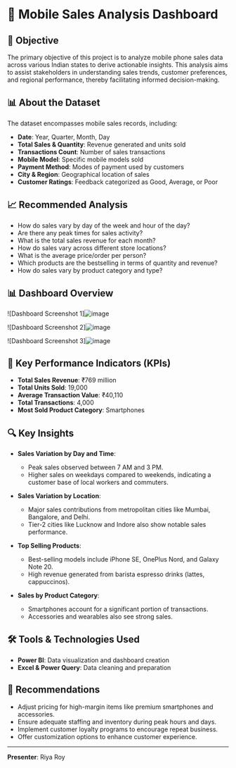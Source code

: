 # 📱 Mobile Sales Analysis Dashboard

## 🎯 Objective

The primary objective of this project is to analyze mobile phone sales data across various Indian states to derive actionable insights. This analysis aims to assist stakeholders in understanding sales trends, customer preferences, and regional performance, thereby facilitating informed decision-making.

## 📊 About the Dataset

The dataset encompasses mobile sales records, including:

- **Date**: Year, Quarter, Month, Day
- **Total Sales & Quantity**: Revenue generated and units sold
- **Transactions Count**: Number of sales transactions
- **Mobile Model**: Specific mobile models sold
- **Payment Method**: Modes of payment used by customers
- **City & Region**: Geographical location of sales
- **Customer Ratings**: Feedback categorized as Good, Average, or Poor

## 📈 Recommended Analysis

- How do sales vary by day of the week and hour of the day?
- Are there any peak times for sales activity?
- What is the total sales revenue for each month?
- How do sales vary across different store locations?
- What is the average price/order per person?
- Which products are the bestselling in terms of quantity and revenue?
- How do sales vary by product category and type?

## 📊 Dashboard Overview

![Dashboard Screenshot 1]![image](https://github.com/user-attachments/assets/0a6969bf-eadb-4358-8854-250ee8c30edc)

![Dashboard Screenshot 2]![image](https://github.com/user-attachments/assets/0f1024d1-db6b-4458-acc3-1358f9ebba56)

![Dashboard Screenshot 3]![image](https://github.com/user-attachments/assets/d4c96cd4-72e0-473d-a92f-0c6b00535f8b)


## 📌 Key Performance Indicators (KPIs)

- **Total Sales Revenue**: ₹769 million
- **Total Units Sold**: 19,000
- **Average Transaction Value**: ₹40,110
- **Total Transactions**: 4,000
- **Most Sold Product Category**: Smartphones

## 🔍 Key Insights

- **Sales Variation by Day and Time**:
  - Peak sales observed between 7 AM and 3 PM.
  - Higher sales on weekdays compared to weekends, indicating a customer base of local workers and commuters.

- **Sales Variation by Location**:
  - Major sales contributions from metropolitan cities like Mumbai, Bangalore, and Delhi.
  - Tier-2 cities like Lucknow and Indore also show notable sales performance.

- **Top Selling Products**:
  - Best-selling models include iPhone SE, OnePlus Nord, and Galaxy Note 20.
  - High revenue generated from barista espresso drinks (lattes, cappuccinos).

- **Sales by Product Category**:
  - Smartphones account for a significant portion of transactions.
  - Accessories and wearables also see strong sales.

## 🛠️ Tools & Technologies Used

- **Power BI**: Data visualization and dashboard creation
- **Excel & Power Query**: Data cleaning and preparation

## 📌 Recommendations

- Adjust pricing for high-margin items like premium smartphones and accessories.
- Ensure adequate staffing and inventory during peak hours and days.
- Implement customer loyalty programs to encourage repeat business.
- Offer customization options to enhance customer experience.

---

**Presenter**: Riya Roy

